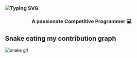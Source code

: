 ### ![Typing SVG](https://readme-typing-svg.herokuapp.com?font=Montserrat&color=edf4f7&vCenter=true&color=green&lines=Hey+👋,+I'm+Anshul+Aditya)
<h3 align="center">A passionate Competitive Programmer 💻</h3>


##  Snake eating my contribution graph
![snake gif](https://github.com/aadianshul/aadianshul/blob/output/github-contribution-grid-snake.gif)
